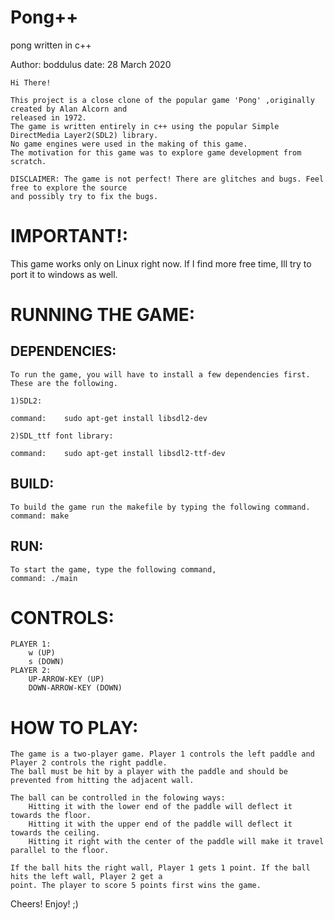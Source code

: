 # Pong++
pong written in c++

Author: boddulus
date:	28 March 2020


 	Hi There!

	This project is a close clone of the popular game 'Pong' ,originally created by Alan Alcorn and
	released in 1972.
	The game is written entirely in c++ using the popular Simple DirectMedia Layer2(SDL2) library.
	No game engines were used in the making of this game.
	The motivation for this game was to explore game development from scratch.
	
	DISCLAIMER: The game is not perfect! There are glitches and bugs. Feel free to explore the source
	and possibly try to fix the bugs.


IMPORTANT!:
=========

 This game works only on Linux right now. If I find more free time, Ill try to port it to windows as well. 



RUNNING THE GAME:
================


 DEPENDENCIES:
 -------------
	To run the game, you will have to install a few dependencies first.
	These are the following.

	1)SDL2:

	command:	sudo apt-get install libsdl2-dev

	2)SDL_ttf font library:
	
	command:	sudo apt-get install libsdl2-ttf-dev

 BUILD:
 -----
	To build the game run the makefile by typing the following command.
	command: make

 RUN:
 ---
 	To start the game, type the following command,
	command: ./main

CONTROLS:
======== 
 	
	PLAYER 1:
		w (UP)
		s (DOWN)
	PLAYER 2:
		UP-ARROW-KEY (UP)
		DOWN-ARROW-KEY (DOWN)

HOW TO PLAY:
============

	The game is a two-player game. Player 1 controls the left paddle and Player 2 controls the right paddle.
	The ball must be hit by a player with the paddle and should be prevented from hitting the adjacent wall.
	
	The ball can be controlled in the folowing ways:
		Hitting it with the lower end of the paddle will deflect it towards the floor.
		Hitting it with the upper end of the paddle will deflect it towards the ceiling.
		Hitting it right with the center of the paddle will make it travel parallel to the floor.
	
	If the ball hits the right wall, Player 1 gets 1 point. If the ball hits the left wall, Player 2 get a 
	point. The player to score 5 points first wins the game.

Cheers! Enjoy! ;)

